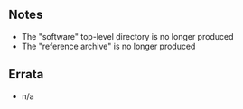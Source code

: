 ## Notes

* The "software" top-level directory is no longer produced
* The "reference archive" is no longer produced

## Errata

* n/a
